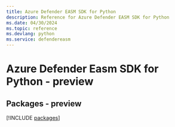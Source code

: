 ```yaml
---
title: Azure Defender EASM SDK for Python
description: Reference for Azure Defender EASM SDK for Python
ms.date: 04/30/2024
ms.topic: reference
ms.devlang: python
ms.service: defendereasm
---
```

# Azure Defender Easm SDK for Python - preview
## Packages - preview
[!INCLUDE [packages](defender-easm-index.md)]